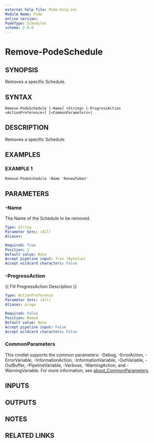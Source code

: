 ```yaml
---
external help file: Pode-help.xml
Module Name: Pode
online version:
PodeType: Schedules
schema: 2.0.0
---
```


# Remove-PodeSchedule

## SYNOPSIS
Removes a specific Schedule.

## SYNTAX

```
Remove-PodeSchedule [-Name] <String> [-ProgressAction <ActionPreference>] [<CommonParameters>]
```

## DESCRIPTION
Removes a specific Schedule.

## EXAMPLES

### EXAMPLE 1
```
Remove-PodeSchedule -Name 'RenewToken'
```

## PARAMETERS

### -Name
The Name of the Schedule to be removed.

```yaml
Type: String
Parameter Sets: (All)
Aliases:

Required: True
Position: 1
Default value: None
Accept pipeline input: True (ByValue)
Accept wildcard characters: False
```

### -ProgressAction
{{ Fill ProgressAction Description }}

```yaml
Type: ActionPreference
Parameter Sets: (All)
Aliases: proga

Required: False
Position: Named
Default value: None
Accept pipeline input: False
Accept wildcard characters: False
```

### CommonParameters
This cmdlet supports the common parameters: -Debug, -ErrorAction, -ErrorVariable, -InformationAction, -InformationVariable, -OutVariable, -OutBuffer, -PipelineVariable, -Verbose, -WarningAction, and -WarningVariable. For more information, see [about_CommonParameters](http://go.microsoft.com/fwlink/?LinkID=113216).

## INPUTS

## OUTPUTS

## NOTES

## RELATED LINKS
